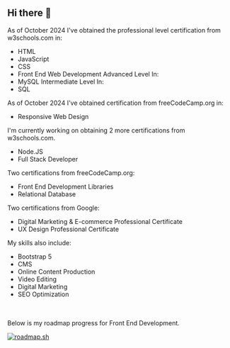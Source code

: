 ## Hi there 👋

As of October 2024 I've obtained the professional level certification from w3schools.com in:
- HTML
- JavaScript
- CSS
- Front End Web Development
Advanced Level In:
- MySQL
Intermediate Level In:
- SQL

As of October 2024 I've obtained certification from freeCodeCamp.org in:
- Responsive Web Design

I'm currently working on obtaining 2 more certifications from w3schools.com.
- Node.JS
- Full Stack Developer

Two certifications from freeCodeCamp.org:
- Front End Development Libraries
- Relational Database

Two certifications from Google:
- Digital Marketing & E-commerce Professional Certificate
- UX Design Professional Certificate

My skills also include:
- Bootstrap 5
- CMS
- Online Content Production
- Video Editing
- Digital Marketing
- SEO Optimization
<br>
<br>
Below is my roadmap progress for Front End Development.

<a href="https://roadmap.sh"><img src="https://roadmap.sh/card/wide/66c25e3f837d383f4ae8f081?variant=dark&roadmaps=frontend" alt="roadmap.sh"/></a>

<!-- This Uses The Language Markdown. To Change, Lookup Markdown Syntax.
**techBaker91/techBaker91** is a ✨ _special_ ✨ repository because its `README.md` (this file) appears on your GitHub profile.

Here are some ideas to get you started:

- 🔭 I’m currently working on ...
- 🌱 I’m currently learning ...
- 👯 I’m looking to collaborate on ...
- 🤔 I’m looking for help with ...
- 💬 Ask me about ...
- 📫 How to reach me: ...
- 😄 Pronouns: ...
- ⚡ Fun fact: ...
-->
